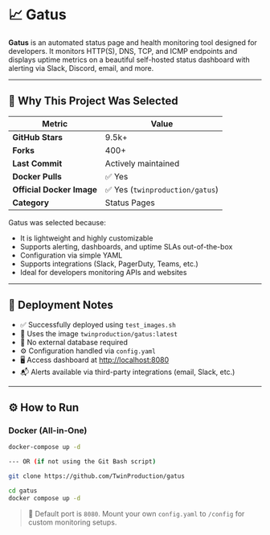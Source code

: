 # 📈 Gatus

**Gatus** is an automated status page and health monitoring tool designed for developers. It monitors HTTP(S), DNS, TCP, and ICMP endpoints and displays uptime metrics on a beautiful self-hosted status dashboard with alerting via Slack, Discord, email, and more.

---

## 🚀 Why This Project Was Selected

| Metric                   | Value                  |
|--------------------------|------------------------|
| **GitHub Stars**         | 9.5k+                  |
| **Forks**                | 400+                   |
| **Last Commit**          | Actively maintained    |
| **Docker Pulls**         | ✅ Yes                 |
| **Official Docker Image**| ✅ Yes (`twinproduction/gatus`) |
| **Category**             | Status Pages           |

Gatus was selected because:
- It is lightweight and highly customizable
- Supports alerting, dashboards, and uptime SLAs out-of-the-box
- Configuration via simple YAML
- Supports integrations (Slack, PagerDuty, Teams, etc.)
- Ideal for developers monitoring APIs and websites

---

## 🧪 Deployment Notes

- ✅ Successfully deployed using `test_images.sh`
- 🐳 Uses the image `twinproduction/gatus:latest`
- 📁 No external database required
- ⚙️ Configuration handled via `config.yaml`
- 🖥️ Access dashboard at [http://localhost:8080](http://localhost:8080)
- 📬 Alerts available via third-party integrations (email, Slack, etc.)

---

## ⚙️ How to Run

### Docker (All-in-One)

```bash
docker-compose up -d

--- OR (if not using the Git Bash script)

git clone https://github.com/TwinProduction/gatus

cd gatus
docker compose up -d
```

> 📎 Default port is `8080`. Mount your own `config.yaml` to `/config` for custom monitoring setups.

